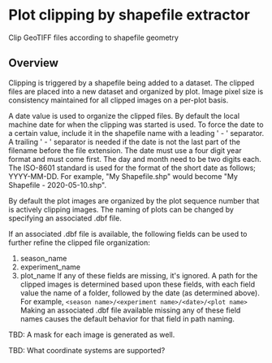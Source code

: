 # Plot clipping by shapefile extractor

Clip GeoTIFF files according to shapefile geometry

## Overview

Clipping is triggered by a shapefile being added to a dataset.
The clipped files are placed into a new dataset and organized by plot.
Image pixel size is consistency maintained for all clipped images on a per-plot basis.

A date value is used to organize the clipped files.
By default the local machine date for when the clipping was started is used.
To force the date to a certain value, include it in the shapefile name with a leading ' - ' separator.
A trailing ' - ' separator is needed if the date is not the last part of the filename before the file extension.
The date must use a four digit year format and must come first.
The day and month need to be two digits each.
The ISO-8601 standard is used for the format of the short date as follows; YYYY-MM-DD.
For example, "My Shapefile.shp" would become "My Shapefile - 2020-05-10.shp".

By default the plot images are organized by the plot sequence number that is actively clipping images.
The naming of plots can be changed by specifying an associated .dbf file.

If an associated .dbf file is available, the following fields can be used to further refine the clipped file organization:
1. season_name
2. experiment_name
3. plot_name
If any of these fields are missing, it's ignored.
A path for the clipped images is determined based upon these fields, with each field value the name of a folder, followed by the date (as determined above).
For example, `<season name>/<experiment name>/<date>/<plot name>`
Making an associated .dbf file available missing any of these field names causes the default behavior for that field in path naming.

TBD: A mask for each image is generated as well.

TBD: What coordinate systems are supported?
